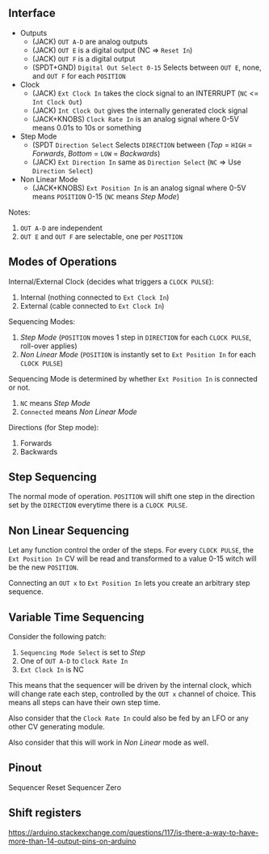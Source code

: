 Interface
---------
* Outputs
  * (JACK) `OUT A-D` are analog outputs
  * (JACK) `OUT E` is a digital output (NC => `Reset In`)
  * (JACK) `OUT F` is a digital output
  * (SPDT+GND) `Digital Out Select 0-15` Selects between `OUT E`, none, and `OUT F` for each `POSITION`
* Clock
  * (JACK) `Ext Clock In` takes the clock signal to an INTERRUPT (`NC` <= `Int Clock Out`)
  * (JACK) `Int Clock Out` gives the internally generated clock signal
  * (JACK+KNOBS) `Clock Rate In` is an analog signal where 0-5V means 0.01s to 10s or something
* Step Mode
  * (SPDT `Direction Select` Selects `DIRECTION` between (_Top_ = `HIGH` = _Forwards_, _Bottom_ = `LOW` = _Backwards_)
  * (JACK) `Ext Direction In` same as `Direction Select` (`NC` => Use `Direction Select`)
* Non Linear Mode
  * (JACK+KNOBS) `Ext Position In` is an analog signal where 0-5V means `POSITION` 0-15 (`NC` means _Step Mode_)

Notes:
1. `OUT A-D` are independent
2. `OUT E` and `OUT F` are selectable, one per `POSITION`


Modes of Operations
-------------------

Internal/External Clock (decides what triggers a `CLOCK PULSE`):
1. Internal (nothing connected to `Ext Clock In`)
2. External (cable connected to `Ext Clock In`)

Sequencing Modes:
1. _Step Mode_ (`POSITION` moves 1 step in `DIRECTION` for each `CLOCK PULSE`, roll-over applies)
2. _Non Linear Mode_ (`POSITION` is instantly set to `Ext Position In` for each `CLOCK PULSE`)

Sequencing Mode is determined by whether `Ext Position In` is connected or not.
1. `NC` means _Step Mode_
2. `Connected` means _Non Linear Mode_

Directions (for Step mode):
1. Forwards
2. Backwards

Step Sequencing
---------------

The normal mode of operation. `POSITION` will shift one step in the direction
set by the `DIRECTION` everytime there is a `CLOCK PULSE`.

Non Linear Sequencing
---------------------

Let any function control the order of the steps. For every `CLOCK PULSE`, the
`Ext Position In` CV will be read and transformed to a value 0-15 witch will
be the new `POSITION`.

Connecting an `OUT x` to `Ext Position In` lets you create an arbitrary step
sequence.

Variable Time Sequencing
------------------------

Consider the following patch:

1. `Sequencing Mode Select` is set to _Step_
2. One of `OUT A-D` to `Clock Rate In`
3. `Ext Clock In` is NC

This means that the sequencer will be driven by the internal clock, which will
change rate each step, controlled by the `OUT x` channel of choice. This means
all steps can have their own step time.

Also consider that the `Clock Rate In` could also be fed by an LFO or any other
CV generating module.

Also consider that this will work in _Non Linear_ mode as well.

Pinout
------

Sequencer Reset
Sequencer Zero



Shift registers
---------------

https://arduino.stackexchange.com/questions/117/is-there-a-way-to-have-more-than-14-output-pins-on-arduino
